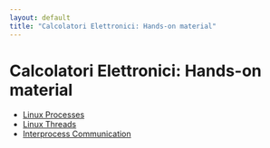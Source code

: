 ```yaml
--- 
layout: default
title: "Calcolatori Elettronici: Hands-on material"
---
```


# Calcolatori Elettronici: Hands-on material

* [Linux Processes](processes)
* [Linux Threads](threads)
* [Interprocess Communication](ipc)
